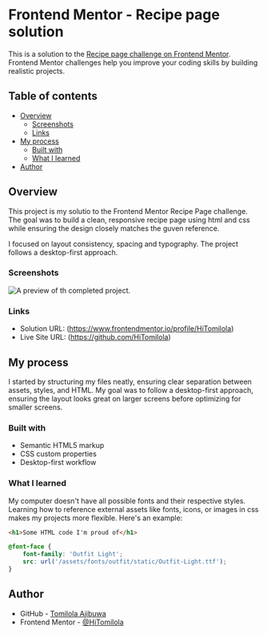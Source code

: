 # Frontend Mentor - Recipe page solution

This is a solution to the [Recipe page challenge on Frontend Mentor](https://www.frontendmentor.io/challenges/recipe-page-KiTsR8QQKm). Frontend Mentor challenges help you improve your coding skills by building realistic projects. 

## Table of contents

- [Overview](#overview)
  - [Screenshots](#screenshots)
  - [Links](#links)
- [My process](#my-process)
  - [Built with](#built-with)
  - [What I learned](#what-i-learned)
- [Author](#author)


## Overview
This project is my solutio to the Frontend Mentor Recipe Page challenge. The goal was to build a clean, responsive recipe page using html and css while ensuring the design closely matches the guven reference.

I focused on layout consistency, spacing and typography. The project follows a desktop-first approach.


### Screenshots
![A preview of th completed project.](/Screenshots/)

### Links

- Solution URL: (https://www.frontendmentor.io/profile/HiTomilola)
- Live Site URL: (https://github.com/HiTomilola)


## My process
I started by structuring my files neatly, ensuring clear separation between assets, styles, and HTML. My goal was to follow a desktop-first approach, ensuring the layout looks great on larger screens before optimizing for smaller screens.


### Built with

- Semantic HTML5 markup 
- CSS custom properties  
- Desktop-first workflow 


### What I learned
My computer doesn't have all possible fonts and their respective styles. Learning how to reference external assets like fonts, icons, or images in css makes my projects more flexible.
Here's an example:
```html
<h1>Some HTML code I'm proud of</h1>
```
```css
@font-face {
    font-family: 'Outfit Light';
    src: url('/assets/fonts/outfit/static/Outfit-Light.ttf');
}
```


## Author

- GitHub - [Tomilola Ajibuwa](https://www.your-site.com)
- Frontend Mentor - [@HiTomilola](https://github.com/HiTomilola)

